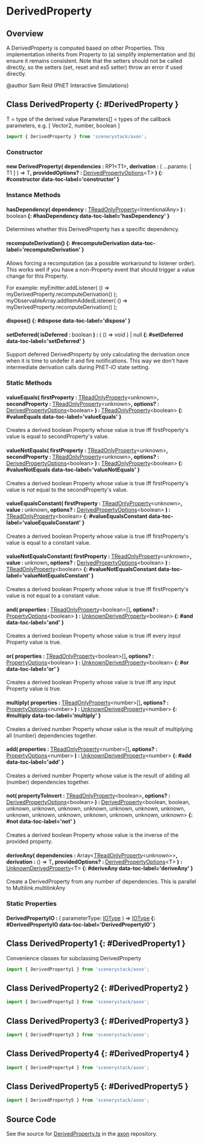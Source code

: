 # DerivedProperty

## Overview

A DerivedProperty is computed based on other Properties.  This implementation inherits from Property to (a) simplify
implementation and (b) ensure it remains consistent. Note that the setters should not be called directly, so the
setters (set, reset and es5 setter) throw an error if used directly.

@author Sam Reid (PhET Interactive Simulations)

## Class DerivedProperty {: #DerivedProperty }


T = type of the derived value
Parameters[] = types of the callback parameters, e.g. [ Vector2, number, boolean ]

```js
import { DerivedProperty } from 'scenerystack/axon';
```
### Constructor

#### new DerivedProperty( dependencies : <span style="font-weight: 400;">RP1&lt;T1&gt;</span>, derivation : <span style="font-weight: 400;">( ...params: [ T1 ] ) =&gt; T</span>, providedOptions? : <span style="font-weight: 400;">[DerivedPropertyOptions](../axon/DerivedProperty.md#DerivedPropertyOptions)&lt;T&gt;</span> ) {: #constructor data-toc-label='constructor' }

### Instance Methods

#### hasDependency( dependency : <span style="font-weight: 400;">[TReadOnlyProperty](../axon/TReadOnlyProperty.md)&lt;IntentionalAny&gt;</span> ) : <span style="font-weight: 400;"><span style="color: hsla(calc(var(--md-hue) + 180deg),80%,40%,1);">boolean</span></span> {: #hasDependency data-toc-label='hasDependency' }

Determines whether this DerivedProperty has a specific dependency.

#### recomputeDerivation() {: #recomputeDerivation data-toc-label='recomputeDerivation' }

Allows forcing a recomputation (as a possible workaround to listener order). This works well if you have a
non-Property event that should trigger a value change for this Property.

For example:
myEmitter.addListener( () =&gt; myDerivedProperty.recomputeDerivation() );
myObservableArray.addItemAddedListener( () =&gt; myDerivedProperty.recomputeDerivation() );

#### dispose() {: #dispose data-toc-label='dispose' }

#### setDeferred( isDeferred : <span style="font-weight: 400;"><span style="color: hsla(calc(var(--md-hue) + 180deg),80%,40%,1);">boolean</span></span> ) : <span style="font-weight: 400;">( () =&gt; <span style="color: hsla(calc(var(--md-hue) + 180deg),80%,40%,1);">void</span> ) | <span style="color: hsla(calc(var(--md-hue) + 180deg),80%,40%,1);">null</span></span> {: #setDeferred data-toc-label='setDeferred' }

Support deferred DerivedProperty by only calculating the derivation once when it is time to undefer it and fire
notifications. This way we don't have intermediate derivation calls during PhET-iO state setting.

### Static Methods

#### valueEquals( firstProperty : <span style="font-weight: 400;">[TReadOnlyProperty](../axon/TReadOnlyProperty.md)&lt;<span style="color: hsla(calc(var(--md-hue) + 180deg),80%,40%,1);">unknown</span>&gt;</span>, secondProperty : <span style="font-weight: 400;">[TReadOnlyProperty](../axon/TReadOnlyProperty.md)&lt;<span style="color: hsla(calc(var(--md-hue) + 180deg),80%,40%,1);">unknown</span>&gt;</span>, options? : <span style="font-weight: 400;">[DerivedPropertyOptions](../axon/DerivedProperty.md#DerivedPropertyOptions)&lt;<span style="color: hsla(calc(var(--md-hue) + 180deg),80%,40%,1);">boolean</span>&gt;</span> ) : <span style="font-weight: 400;">[TReadOnlyProperty](../axon/TReadOnlyProperty.md)&lt;<span style="color: hsla(calc(var(--md-hue) + 180deg),80%,40%,1);">boolean</span>&gt;</span> {: #valueEquals data-toc-label='valueEquals' }

Creates a derived boolean Property whose value is true iff firstProperty's value is equal to secondProperty's
value.

#### valueNotEquals( firstProperty : <span style="font-weight: 400;">[TReadOnlyProperty](../axon/TReadOnlyProperty.md)&lt;<span style="color: hsla(calc(var(--md-hue) + 180deg),80%,40%,1);">unknown</span>&gt;</span>, secondProperty : <span style="font-weight: 400;">[TReadOnlyProperty](../axon/TReadOnlyProperty.md)&lt;<span style="color: hsla(calc(var(--md-hue) + 180deg),80%,40%,1);">unknown</span>&gt;</span>, options? : <span style="font-weight: 400;">[DerivedPropertyOptions](../axon/DerivedProperty.md#DerivedPropertyOptions)&lt;<span style="color: hsla(calc(var(--md-hue) + 180deg),80%,40%,1);">boolean</span>&gt;</span> ) : <span style="font-weight: 400;">[TReadOnlyProperty](../axon/TReadOnlyProperty.md)&lt;<span style="color: hsla(calc(var(--md-hue) + 180deg),80%,40%,1);">boolean</span>&gt;</span> {: #valueNotEquals data-toc-label='valueNotEquals' }

Creates a derived boolean Property whose value is true iff firstProperty's value is not equal to the
secondProperty's value.

#### valueEqualsConstant( firstProperty : <span style="font-weight: 400;">[TReadOnlyProperty](../axon/TReadOnlyProperty.md)&lt;<span style="color: hsla(calc(var(--md-hue) + 180deg),80%,40%,1);">unknown</span>&gt;</span>, value : <span style="font-weight: 400;"><span style="color: hsla(calc(var(--md-hue) + 180deg),80%,40%,1);">unknown</span></span>, options? : <span style="font-weight: 400;">[DerivedPropertyOptions](../axon/DerivedProperty.md#DerivedPropertyOptions)&lt;<span style="color: hsla(calc(var(--md-hue) + 180deg),80%,40%,1);">boolean</span>&gt;</span> ) : <span style="font-weight: 400;">[TReadOnlyProperty](../axon/TReadOnlyProperty.md)&lt;<span style="color: hsla(calc(var(--md-hue) + 180deg),80%,40%,1);">boolean</span>&gt;</span> {: #valueEqualsConstant data-toc-label='valueEqualsConstant' }

Creates a derived boolean Property whose value is true iff firstProperty's value is equal to a constant value.

#### valueNotEqualsConstant( firstProperty : <span style="font-weight: 400;">[TReadOnlyProperty](../axon/TReadOnlyProperty.md)&lt;<span style="color: hsla(calc(var(--md-hue) + 180deg),80%,40%,1);">unknown</span>&gt;</span>, value : <span style="font-weight: 400;"><span style="color: hsla(calc(var(--md-hue) + 180deg),80%,40%,1);">unknown</span></span>, options? : <span style="font-weight: 400;">[DerivedPropertyOptions](../axon/DerivedProperty.md#DerivedPropertyOptions)&lt;<span style="color: hsla(calc(var(--md-hue) + 180deg),80%,40%,1);">boolean</span>&gt;</span> ) : <span style="font-weight: 400;">[TReadOnlyProperty](../axon/TReadOnlyProperty.md)&lt;<span style="color: hsla(calc(var(--md-hue) + 180deg),80%,40%,1);">boolean</span>&gt;</span> {: #valueNotEqualsConstant data-toc-label='valueNotEqualsConstant' }

Creates a derived boolean Property whose value is true iff firstProperty's value is not equal to a constant value.

#### and( properties : <span style="font-weight: 400;">[TReadOnlyProperty](../axon/TReadOnlyProperty.md)&lt;<span style="color: hsla(calc(var(--md-hue) + 180deg),80%,40%,1);">boolean</span>&gt;[]</span>, options? : <span style="font-weight: 400;">[PropertyOptions](../axon/Property.md#PropertyOptions)&lt;<span style="color: hsla(calc(var(--md-hue) + 180deg),80%,40%,1);">boolean</span>&gt;</span> ) : <span style="font-weight: 400;">[UnknownDerivedProperty](../axon/DerivedProperty.md#UnknownDerivedProperty)&lt;<span style="color: hsla(calc(var(--md-hue) + 180deg),80%,40%,1);">boolean</span>&gt;</span> {: #and data-toc-label='and' }

Creates a derived boolean Property whose value is true iff every input Property value is true.

#### or( properties : <span style="font-weight: 400;">[TReadOnlyProperty](../axon/TReadOnlyProperty.md)&lt;<span style="color: hsla(calc(var(--md-hue) + 180deg),80%,40%,1);">boolean</span>&gt;[]</span>, options? : <span style="font-weight: 400;">[PropertyOptions](../axon/Property.md#PropertyOptions)&lt;<span style="color: hsla(calc(var(--md-hue) + 180deg),80%,40%,1);">boolean</span>&gt;</span> ) : <span style="font-weight: 400;">[UnknownDerivedProperty](../axon/DerivedProperty.md#UnknownDerivedProperty)&lt;<span style="color: hsla(calc(var(--md-hue) + 180deg),80%,40%,1);">boolean</span>&gt;</span> {: #or data-toc-label='or' }

Creates a derived boolean Property whose value is true iff any input Property value is true.

#### multiply( properties : <span style="font-weight: 400;">[TReadOnlyProperty](../axon/TReadOnlyProperty.md)&lt;<span style="color: hsla(calc(var(--md-hue) + 180deg),80%,40%,1);">number</span>&gt;[]</span>, options? : <span style="font-weight: 400;">[PropertyOptions](../axon/Property.md#PropertyOptions)&lt;<span style="color: hsla(calc(var(--md-hue) + 180deg),80%,40%,1);">number</span>&gt;</span> ) : <span style="font-weight: 400;">[UnknownDerivedProperty](../axon/DerivedProperty.md#UnknownDerivedProperty)&lt;<span style="color: hsla(calc(var(--md-hue) + 180deg),80%,40%,1);">number</span>&gt;</span> {: #multiply data-toc-label='multiply' }

Creates a derived number Property whose value is the result of multiplying all (number) dependencies together.

#### add( properties : <span style="font-weight: 400;">[TReadOnlyProperty](../axon/TReadOnlyProperty.md)&lt;<span style="color: hsla(calc(var(--md-hue) + 180deg),80%,40%,1);">number</span>&gt;[]</span>, options? : <span style="font-weight: 400;">[PropertyOptions](../axon/Property.md#PropertyOptions)&lt;<span style="color: hsla(calc(var(--md-hue) + 180deg),80%,40%,1);">number</span>&gt;</span> ) : <span style="font-weight: 400;">[UnknownDerivedProperty](../axon/DerivedProperty.md#UnknownDerivedProperty)&lt;<span style="color: hsla(calc(var(--md-hue) + 180deg),80%,40%,1);">number</span>&gt;</span> {: #add data-toc-label='add' }

Creates a derived number Property whose value is the result of adding all (number) dependencies together.

#### not( propertyToInvert : <span style="font-weight: 400;">[TReadOnlyProperty](../axon/TReadOnlyProperty.md)&lt;<span style="color: hsla(calc(var(--md-hue) + 180deg),80%,40%,1);">boolean</span>&gt;</span>, options? : <span style="font-weight: 400;">[DerivedPropertyOptions](../axon/DerivedProperty.md#DerivedPropertyOptions)&lt;<span style="color: hsla(calc(var(--md-hue) + 180deg),80%,40%,1);">boolean</span>&gt;</span> ) : <span style="font-weight: 400;">[DerivedProperty](../axon/DerivedProperty.md)&lt;<span style="color: hsla(calc(var(--md-hue) + 180deg),80%,40%,1);">boolean</span>, <span style="color: hsla(calc(var(--md-hue) + 180deg),80%,40%,1);">boolean</span>, <span style="color: hsla(calc(var(--md-hue) + 180deg),80%,40%,1);">unknown</span>, <span style="color: hsla(calc(var(--md-hue) + 180deg),80%,40%,1);">unknown</span>, <span style="color: hsla(calc(var(--md-hue) + 180deg),80%,40%,1);">unknown</span>, <span style="color: hsla(calc(var(--md-hue) + 180deg),80%,40%,1);">unknown</span>, <span style="color: hsla(calc(var(--md-hue) + 180deg),80%,40%,1);">unknown</span>, <span style="color: hsla(calc(var(--md-hue) + 180deg),80%,40%,1);">unknown</span>, <span style="color: hsla(calc(var(--md-hue) + 180deg),80%,40%,1);">unknown</span>, <span style="color: hsla(calc(var(--md-hue) + 180deg),80%,40%,1);">unknown</span>, <span style="color: hsla(calc(var(--md-hue) + 180deg),80%,40%,1);">unknown</span>, <span style="color: hsla(calc(var(--md-hue) + 180deg),80%,40%,1);">unknown</span>, <span style="color: hsla(calc(var(--md-hue) + 180deg),80%,40%,1);">unknown</span>, <span style="color: hsla(calc(var(--md-hue) + 180deg),80%,40%,1);">unknown</span>, <span style="color: hsla(calc(var(--md-hue) + 180deg),80%,40%,1);">unknown</span>, <span style="color: hsla(calc(var(--md-hue) + 180deg),80%,40%,1);">unknown</span>&gt;</span> {: #not data-toc-label='not' }

Creates a derived boolean Property whose value is the inverse of the provided property.

#### deriveAny( dependencies : <span style="font-weight: 400;">Array&lt;[TReadOnlyProperty](../axon/TReadOnlyProperty.md)&lt;<span style="color: hsla(calc(var(--md-hue) + 180deg),80%,40%,1);">unknown</span>&gt;&gt;</span>, derivation : <span style="font-weight: 400;">() =&gt; T</span>, providedOptions? : <span style="font-weight: 400;">[DerivedPropertyOptions](../axon/DerivedProperty.md#DerivedPropertyOptions)&lt;T&gt;</span> ) : <span style="font-weight: 400;">[UnknownDerivedProperty](../axon/DerivedProperty.md#UnknownDerivedProperty)&lt;T&gt;</span> {: #deriveAny data-toc-label='deriveAny' }

Create a DerivedProperty from any number of dependencies.  This is parallel to Multilink.multilinkAny

### Static Properties

#### DerivedPropertyIO : <span style="font-weight: 400;">( parameterType: [IOType](../tandem/IOType.md) ) =&gt; [IOType](../tandem/IOType.md)</span> {: #DerivedPropertyIO data-toc-label='DerivedPropertyIO' }



## Class DerivedProperty1 {: #DerivedProperty1 }


Convenience classes for subclassing DerivedProperty

```js
import { DerivedProperty1 } from 'scenerystack/axon';
```


## Class DerivedProperty2 {: #DerivedProperty2 }


```js
import { DerivedProperty2 } from 'scenerystack/axon';
```


## Class DerivedProperty3 {: #DerivedProperty3 }


```js
import { DerivedProperty3 } from 'scenerystack/axon';
```


## Class DerivedProperty4 {: #DerivedProperty4 }


```js
import { DerivedProperty4 } from 'scenerystack/axon';
```


## Class DerivedProperty5 {: #DerivedProperty5 }


```js
import { DerivedProperty5 } from 'scenerystack/axon';
```


## Source Code

See the source for [DerivedProperty.ts](https://github.com/phetsims/axon/blob/main/js/DerivedProperty.ts) in the [axon](https://github.com/phetsims/axon) repository.
